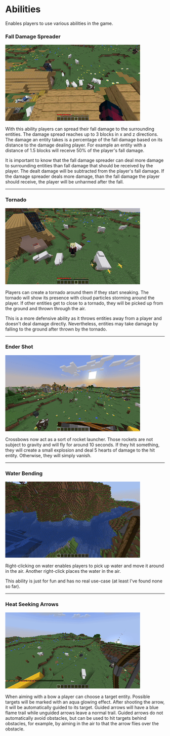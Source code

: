 Abilities
===========

Enables players to use various abilities in the game.

### Fall Damage Spreader

![screenshot](assets/fall-damage.gif)

With this ability players can spread their fall damage to the surrounding entities. The damage spread reaches up to 3 
blocks in x and z directions. The damage an entity takes is a percentage of the fall damage based on its distance to the
damage dealing player. For example an entity with a distance of 1.5 blocks will receive 50% of the player's fall damage.

It is important to know that the fall damage spreader can deal more damage to surrounding entities than fall damage that
should be received by the player. The dealt damage will be subtracted from the player's fall damage. If the damage 
spreader deals more damage, than the fall damage the player should receive, the player will be unharmed after the fall.

------

### Tornado

![screenshot](assets/tornado.gif)

Players can create a tornado around them if they start sneaking. The tornado will show its presence with cloud particles
storming around the player. If other entities get to close to a tornado, they will be picked up from the ground and
thrown through the air.

This is a more defensive ability as it throws entities away from a player and doesn't deal damage directly. 
Nevertheless, entities may take damage by falling to the ground after thrown by the tornado.

------

### Ender Shot

![screenshot](assets/ender-shot.gif)

Crossbows now act as a sort of rocket launcher. Those rockets are not subject to gravity and will fly for around 10 
seconds. If they hit something, they will create a small explosion and deal 5 hearts of damage to the hit entity. 
Otherwise, they will simply vanish.

------

### Water Bending

![screenshot](assets/water-bending.gif)

Right-clicking on water enables players to pick up water and move it around in the air. Another right-click places the
water in the air.

This ability is just for fun and has no real use-case (at least I've found none so far).

------

### Heat Seeking Arrows

![screenshot](assets/heat-seeking-arrows.gif)

When aiming with a bow a player can choose a target entity. Possible targets will be marked with an aqua glowing effect.
After shooting the arrow, it will be automatically guided to its target. Guided arrows will have a blue flame trail 
while unguided arrows leave a normal trail. Guided arrows do not automatically avoid obstacles, but can be used to hit
targets behind obstacles, for example, by aiming in the air to that the arrow flies over the obstacle.